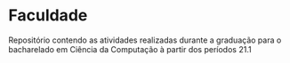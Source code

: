 # Faculdade

Repositório contendo as atividades realizadas durante a graduação para o bacharelado em Ciência da Computação à partir dos períodos 21.1
